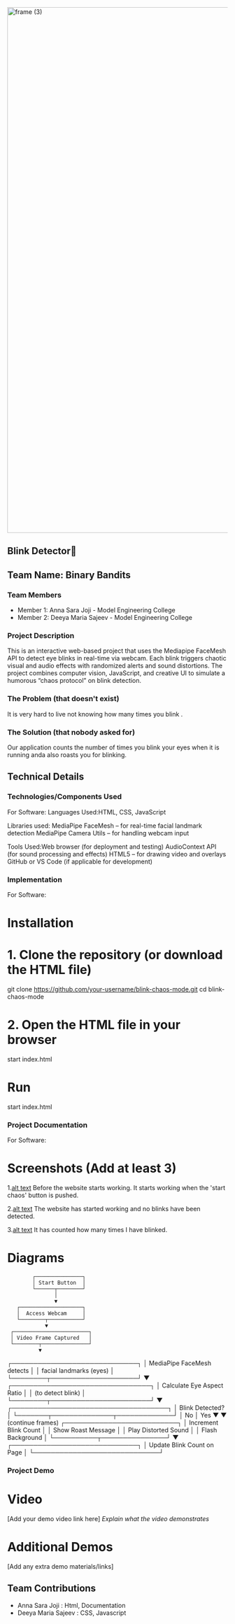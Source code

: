  <img width="3188" height="1202" alt="frame (3)" src="https://github.com/user-attachments/assets/517ad8e9-ad22-457d-9538-a9e62d137cd7" />


## Blink Detector🎯

## Team Name: Binary Bandits


### Team Members
- Member 1:  Anna Sara Joji - Model Engineering College
- Member 2: Deeya Maria Sajeev - Model Engineering College

### Project Description
This is an interactive web-based project that uses the Mediapipe FaceMesh API to detect eye blinks in real-time via webcam. Each blink triggers chaotic visual and audio effects with randomized alerts and sound distortions. The project combines computer vision, JavaScript, and creative UI to simulate a humorous “chaos protocol” on blink detection.

### The Problem (that doesn't exist)
It is very hard to live not knowing how many times you blink . 

### The Solution (that nobody asked for)
 Our application counts the number of times you blink your eyes when it is running anda also roasts you for blinking.

## Technical Details
### Technologies/Components Used
For Software:
 Languages Used:HTML, CSS, JavaScript

 Libraries used: MediaPipe FaceMesh – for real-time facial landmark detection
                 MediaPipe Camera Utils – for handling webcam input

 Tools Used:Web browser (for deployment and testing)
           AudioContext API (for sound processing and effects)
           HTML5  – for drawing video and overlays
           GitHub or VS Code (if applicable for development)


### Implementation
For Software:
# Installation
#  1. Clone the repository (or download the HTML file)
git clone https://github.com/your-username/blink-chaos-mode.git
cd blink-chaos-mode
# 2. Open the HTML file in your browser
start index.html        
# Run
start index.html

### Project Documentation
For Software:

# Screenshots (Add at least 3)
1.[alt text](image.png)
  Before the website starts working. It starts working when the 'start chaos' button is pushed.

2.[alt text](image-1.png)
  The website has started working and no blinks have been detected.

3.[alt text](image-2.png)
  It has counted how many times I have blinked.
  
 
# Diagrams
            ┌───────────────┐
            │ Start Button  │
            └──────┬────────┘
                   │
                   ▼
       ┌────────────────────┐
       │  Access Webcam     │
       └────────┬───────────┘
                ▼
     ┌────────────────────────┐
     │ Video Frame Captured   │
     └────────┬───────────────┘
              ▼
   ┌─────────────────────────────┐
   │ MediaPipe FaceMesh detects  │
   │ facial landmarks (eyes)     │
   └────────┬────────────────────┘
            ▼
 ┌────────────────────────────────┐
 │ Calculate Eye Aspect Ratio     │
 │ (to detect blink)              │
 └────────┬───────────────────────┘
          ▼
 ┌────────────────────────────────────┐
 │ Blink Detected?                    │
 └───────┬──────────────┬─────────────┘
         │ No           │ Yes
         ▼              ▼
  (continue frames)   ┌──────────────────────────┐
                      │ Increment Blink Count    │
                      │ Show Roast Message       │
                      │ Play Distorted Sound     │
                      │ Flash Background         │
                      └──────────┬───────────────┘
                                 ▼
                  ┌─────────────────────────────┐
                  │ Update Blink Count on Page  │
                  └─────────────────────────────┘


### Project Demo
# Video
[Add your demo video link here]
*Explain what the video demonstrates*

# Additional Demos
[Add any extra demo materials/links]

## Team Contributions
- Anna Sara Joji : Html, Documentation
- Deeya Maria Sajeev :  CSS, Javascript
 

 